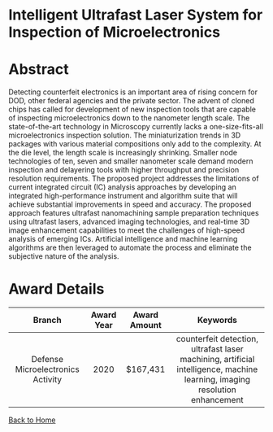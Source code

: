 
Intelligent Ultrafast Laser System for Inspection of Microelectronics
=====================================================================

# Abstract


Detecting counterfeit electronics is an important area of rising concern for DOD, other federal agencies and the private sector. The advent of cloned chips has called for development of new inspection tools that are capable of inspecting microelectronics down to the nanometer length scale. The state-of-the-art technology in Microscopy currently lacks a one-size-fits-all microelectronics inspection solution. The miniaturization trends in 3D packages with various material compositions only add to the complexity. At the die level, the length scale is increasingly shrinking. Smaller node technologies of ten, seven and smaller nanometer scale demand modern inspection and delayering tools with higher throughput and precision resolution requirements. The proposed project addresses the limitations of current integrated circuit (IC) analysis approaches by developing an integrated high-performance instrument and algorithm suite that will achieve substantial improvements in speed and accuracy. The proposed approach features ultrafast nanomachining sample preparation techniques using ultrafast lasers, advanced imaging technologies, and real-time 3D image enhancement capabilities to meet the challenges of high-speed analysis of emerging ICs. Artificial intelligence and machine learning algorithms are then leveraged to automate the process and eliminate the subjective nature of the analysis.  

# Award Details

|Branch|Award Year|Award Amount|Keywords|
| :---: | :---: | :---: | :---: |
|Defense Microelectronics Activity|2020|$167,431|counterfeit detection, ultrafast laser machining, artificial intelligence, machine learning, imaging resolution enhancement|
  
  


[Back to Home](https://github.com/chrischow/dod_sbir_awards#609)